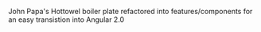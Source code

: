John Papa's Hottowel boiler plate refactored into features/components for an easy transistion into Angular 2.0
